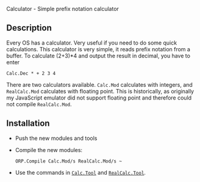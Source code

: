 Calculator - Simple prefix notation calculator

Description
-----------

Every OS has a calculator. Very useful if you need to do some quick calculations.
This calculator is very simple, it reads prefix notation from a buffer.
To calculate (2+3)*4 and output the result in decimal, you have to enter

    Calc.Dec * + 2 3 4

There are two calculators available. `Calc.Mod` calculates with integers,
and `RealCalc.Mod` calculates with floating point. This is historically, as
originally my JavaScript emulator did not support floating point and therefore
could not compile `RealCalc.Mod`.

Installation
------------

- Push the new modules and tools

- Compile the new modules:

      ORP.Compile Calc.Mod/s RealCalc.Mod/s ~

- Use the commands in [`Calc.Tool`](Calc.Tool.txt) and [`RealCalc.Tool`](RealCalc.Tool.txt).